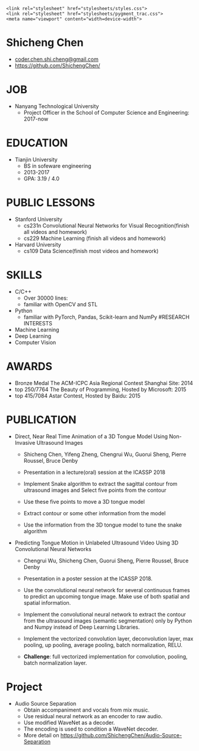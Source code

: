 <head>
    <meta charset="utf-8">
    <meta http-equiv="X-UA-Compatible" content="chrome=1">
    <title>Homepage of Shicheng Chen</title>

    <link rel="stylesheet" href="stylesheets/styles.css">
    <link rel="stylesheet" href="stylesheets/pygment_trac.css">
    <meta name="viewport" content="width=device-width">
</head>



# Shicheng Chen

- coder.chen.shi.cheng@gmail.com
- https://github.com/ShichengChen/

# JOB
- Nanyang Technological University
    - Project Officer in the School of Computer Science and Engineering: 2017-now

# EDUCATION
- Tianjin University
    - BS in sofeware engineering
    - 2013-2017
    - GPA: 3.19 / 4.0

# PUBLIC LESSONS
- Stanford University 
    - cs231n Convolutional Neural Networks for Visual Recognition(finish all videos and homework)
    - cs229 Machine Learning (finish all videos and homework)
- Harvard University
    - cs109 Data Science(finish most videos and homework)

# SKILLS
- C/C++
    - Over 30000 lines:
    - familiar with OpenCV and STL
- Python
    - familiar with PyTorch, Pandas, Scikit-learn and NumPy
#RESEARCH INTERESTS
- Machine Learning
- Deep Learning
- Computer Vision

# AWARDS
- Bronze Medal The ACM-ICPC Asia Regional Contest Shanghai Site: 2014
- top 250/7764 The Beauty of Programming, Hosted by Microsoft: 2015
- top 415/7084 Astar Contest, Hosted by Baidu: 2015

# PUBLICATION
- Direct, Near Real Time Animation of a 3D Tongue Model Using Non-Invasive
Ultrasound Images
    - Shicheng Chen, Yifeng Zheng, Chengrui Wu, Guorui Sheng, Pierre Roussel, Bruce Denby
    
    - Presentation in a lecture(oral) session at the ICASSP 2018
    - Implement Snake algorithm to extract the sagittal contour from ultrasound images and Select five points from the contour
    - Use these five points to move a 3D tongue model
    - Extract contour or some other information from the model
    - Use the information from the 3D tongue model to tune the snake algorithm
    
- Predicting Tongue Motion in Unlabeled Ultrasound Video Using 3D Convolutional Neural Networks
    - Chengrui Wu, Shicheng Chen, Guorui Sheng, Pierre Roussel, Bruce Denby
    
    - Presentation in a poster session at the ICASSP 2018.
    - Use the convolutional neural network for several continuous frames to
predict an upcoming tongue image. Make use of both spatial and spatial information.
    - Implement the convolutional neural network to extract the contour from the ultrasound images (semantic segmentation) only by Python and Numpy instead of Deep Learning Libraries.
    - Implement the vectorized convolution layer, deconvolution layer, max
pooling, up pooling, average pooling, batch normalization, RELU.
    - **Challenge**: full vectorized implementation for convolution, pooling, batch
normalization layer.

# Project
- Audio Source Separation
    - Obtain accompaniment and vocals from mix music.
    - Use residual neural network as an encoder to raw audio.
    - Use modified WaveNet as a decoder.
    - The encoding is used to condition a WaveNet decoder.
    - More detail on https://github.com/ShichengChen/Audio-Source-Separation


  
